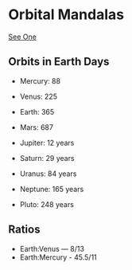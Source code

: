 # Orbital Mandalas

[See One](https://marcmajcher.github.io/orbital-mandalas/)

## Orbits in Earth Days

* Mercury: 88
* Venus: 225
* Earth: 365
* Mars: 687

* Jupiter: 12 years
* Saturn: 29 years
* Uranus: 84 years
* Neptune: 165 years
* Pluto: 248 years

## Ratios

* Earth:Venus — 8/13
* Earth:Mercury - 45.5/11
